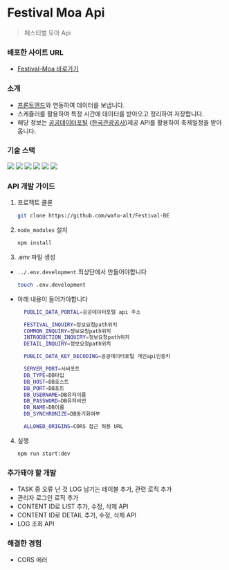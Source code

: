 # Festival Moa Api

> 페스티벌 모아 Api

### 배포한 사이트 URL

- <a href="http://ec2-13-125-195-205.ap-northeast-2.compute.amazonaws.com/" target="_blank">Festival-Moa 바로가기</a>

### 소개

- [프론트엔드](https://github.com/wafu-alt/Festival-FE)와 연동하여 데이터를 보냅니다.
- 스케쥴러를 활용하여 특정 시간에 데이터를 받아오고 정리하여 저장합니다.
- 해당 정보는 [공공데이터포털](https://www.data.go.kr/tcs/dss/selectApiDataDetailView.do?publicDataPk=15101578#/API%20%EB%AA%A9%EB%A1%9D/detailIntro1) ([한국관광공사](https://api.visitkorea.or.kr/#/hubTourSearch))제공 API를 활용하여 축제일정을 받아옵니다.

### 기술 스택

   <img src="https://img.shields.io/badge/nestjs-black?style=for-the-badge&logo=nestjs&logoColor=#E0234E">
   <img src="https://img.shields.io/badge/typeorm-black?style=for-the-badge&logo=typeorm&logoColor=#FE0803">
   <img src="https://img.shields.io/badge/postgresql-black?style=for-the-badge&logo=postgresql&logoColor=#4169E1">
   <img src="https://img.shields.io/badge/npm-black?style=for-the-badge&logo=npm&logoColor=#CB3837">
   <img src="https://img.shields.io/badge/pm2-black?style=for-the-badge&logo=pm2&logoColor=#2B037A">
   <img src="https://img.shields.io/badge/nginx-black?style=for-the-badge&logo=nginx&logoColor=#009639">

### API 개발 가이드

1. 프로젝트 클론

   ```sh
   git clone https://github.com/wafu-alt/Festival-BE
   ```

2. `node_modules` 설치

   ```sh
   npm install
   ```

3. .env 파일 생성

- `../.env.development` 최상단에서 만들어야합니다

  ```sh
  touch .env.development
  ```

- 아래 내용이 들어가야합니다

  ```sh
    PUBLIC_DATA_PORTAL=공공데이터포털 api 주소

    FESTIVAL_INQUIRY=정보요청path위치
    COMMON_INQUIRY=정보요청path위치
    INTRODUCTION_INQUIRY=정보요청path위치
    DETAIL_INQUIRY=정보요청path위치

    PUBLIC_DATA_KEY_DECODING=공공데이터포털 개인api인증키

    SERVER_PORT=서버포트
    DB_TYPE=DB타입
    DB_HOST=DB호스트
    DB_PORT=DB포트
    DB_USERNAME=DB유저이름
    DB_PASSWORD=DB유저비번
    DB_NAME=DB이름
    DB_SYNCHRONIZE=DB동기화여부

    ALLOWED_ORIGINS=CORS 접근 허용 URL
  ```

4. 실행
   ```sh
   npm run start:dev
   ```

### 추가돼야 할 개발

- TASK 중 오류 난 것 LOG 남기는 테이블 추가, 관련 로직 추가
- 관리자 로그인 로직 추가
- CONTENT ID로 LIST 추가, 수정, 삭제 API
- CONTENT ID로 DETAIL 추가, 수정, 삭제 API
- LOG 조회 API

### 해결한 경험

- CORS 에러
